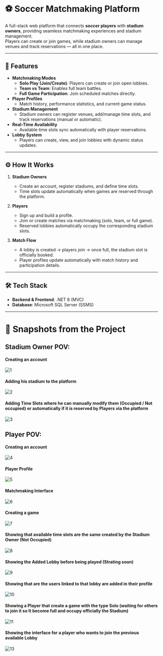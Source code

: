 # ⚽ Soccer Matchmaking Platform

A full-stack web platform that connects **soccer players** with **stadium owners**, providing seamless matchmaking experiences and stadium management.  
Players can create or join games, while stadium owners can manage venues and track reservations — all in one place.  

---

## 🚀 Features

- **Matchmaking Modes**
  - **Solo Play (Join/Create)**: Players can create or join open lobbies.
  - **Team vs Team**: Enables full team battles.
  - **Full Game Participation**: Join scheduled matches directly.
- **Player Profiles**
  - Match history, performance statistics, and current game status.
- **Stadium Management**
  - Stadium owners can register venues, add/manage time slots, and track reservations (manual or automatic).
- **Real-Time Availability**
  - Available time slots sync automatically with player reservations.
- **Lobby System**
  - Players can create, view, and join lobbies with dynamic status updates.

---

## ⚙️ How It Works

1. **Stadium Owners**
   - Create an account, register stadiums, and define time slots.
   - Time slots update automatically when games are reserved through the platform.
   
2. **Players**
   - Sign up and build a profile.
   - Join or create matches via matchmaking (solo, team, or full game).
   - Reserved lobbies automatically occupy the corresponding stadium slots.

3. **Match Flow**
   - A lobby is created → players join → once full, the stadium slot is officially booked.
   - Player profiles update automatically with match history and participation details.

---

## 🛠️ Tech Stack

- **Backend & Frontend**: .NET 8 (MVC)
- **Database**: Microsoft SQL Server (SSMS)

---

# 📸 Snapshots from the Project

## Stadium Owner POV:
#### Creating an account
![1](https://github.com/user-attachments/assets/4b3e455f-a049-4f82-8dd4-d6ddfdfee155)

#### Adding his stadium to the platform
![2](https://github.com/user-attachments/assets/76b2ff0f-5dbc-471f-ab62-36e1c268fb55)

#### Adding Time Slots where he can manually modify them (Occupied / Not occupied) or automatically if it is reserved by Players via the platform
![3](https://github.com/user-attachments/assets/3a78f0c5-d9a4-4722-b4fc-728bc4e0ec5f)

## Player POV:
#### Creating an account
![4](https://github.com/user-attachments/assets/d56f9db5-bd50-4f4c-9250-3c31136896ce)

#### Player Profile
![5](https://github.com/user-attachments/assets/a73ba3c0-c895-4ddd-bfdd-c3da61696cf1)

#### Matchmaking Interface
![6](https://github.com/user-attachments/assets/9e7aa452-3cec-42c4-a381-ea6b837c3d0e)

#### Creating a game
![7](https://github.com/user-attachments/assets/df7e25bc-258d-4ba3-8c73-b470fceb26b4)

#### Showing that available time slots are the same created by the Stadium Owner (Not Occupied)
![8](https://github.com/user-attachments/assets/e4eb6490-1383-45e6-a63e-31fbd99da8e1)

#### Showing the Added Lobby before being played (Strating soon)
![9](https://github.com/user-attachments/assets/113f9b0d-82ba-48d9-8400-0f1bb4de84e3)

#### Showing that are the users linked to that lobby are added in their profile
![10](https://github.com/user-attachments/assets/f0f952d0-0d6a-46cd-8dc8-63cce344a19f)

#### Showing a Player that create a game with the type Solo (waiting for others to join it so It become full and occupy officially the Stadium)
![11](https://github.com/user-attachments/assets/574b43af-5472-438b-80a5-5bac29aaba15)

#### Showing the interface for a player who wants to join the previous available Lobby
![13](https://github.com/user-attachments/assets/c9e6f1d9-519e-42a3-ac4f-3639c9f60763)
